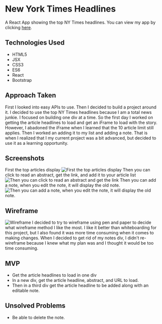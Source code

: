 # New York Times Headlines
A React App showing the top NY Times headlines.
You can view my app by clicking [here](http://nytimes-headlines.bitballoon.com/).

## Technologies Used
- HTML5
- JSX
- CSS3
- ES6
- React
- Bootstrap

## Approach Taken
First I looked into easy APIs to use. Then I decided to build a project around it. I decided to use the top NY Times headlines because I am a total news junkie. I focused on building one div at a time. So the first day I worked on getting the article headlines to load and get an iFrame to load with the story. However, I abadoned the iFrame when I learned that the 10 article limit still applies. Then I worked an adding it to my list and adding a note. That is when I realized that I my current project was a bit advanced, but decided to use it as a learning opportunity. 


## Screenshots
First the top articles display
![First the top articles display](https://i.imgur.com/xSdkYtT.png)
Then you can click to read an abstract, get the link, and add it to your article list
![Then you can click to read an abstract and get the link](https://i.imgur.com/chvl4RW.png)
Then you can add a note, when you edit the note, it will display the old note.
![Then you can add a note, when you edit the note, it will display the old note.](https://i.imgur.com/ePIsJT4.png)

## Wireframe
![Wireframe](https://i.imgur.com/Ry4to9u.jpg)
I decided to try to wireframe using pen and paper to decide what wireframe method I like the most. I like it better than whiteboarding for this project, but I also found it was more time consuming when it comes to making changes. When I decided to get rid of my notes div, I didn't re-wireframe because I knew what my plan was and I thought it would be too time consuming. 

## MVP
- Get the article headlines to load in one div
- In a new div, get the article headline, abstract, and URL to load.
- Then in a third div get the article headline to be added along with an editable note.

## Unsolved Problems
- Be able to delete the note. 




